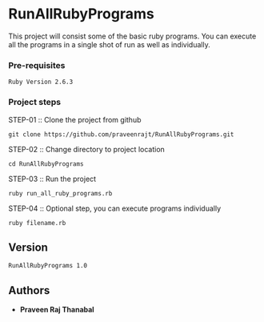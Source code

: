 # RunAllRubyPrograms

This project will consist some of the basic ruby programs. You can execute all the programs in a single shot of run as well as individually.

### Pre-requisites
```
Ruby Version 2.6.3
```

### Project steps

STEP-01 :: Clone the project from github


`git clone https://github.com/praveenrajt/RunAllRubyPrograms.git`

STEP-02 :: Change directory to project location

`cd RunAllRubyPrograms`

STEP-03 :: Run the project

`ruby run_all_ruby_programs.rb`

STEP-04 :: Optional step, you can execute programs individually

`ruby filename.rb`

## Version

```
RunAllRubyPrograms 1.0
```

## Authors

* **Praveen Raj Thanabal**
